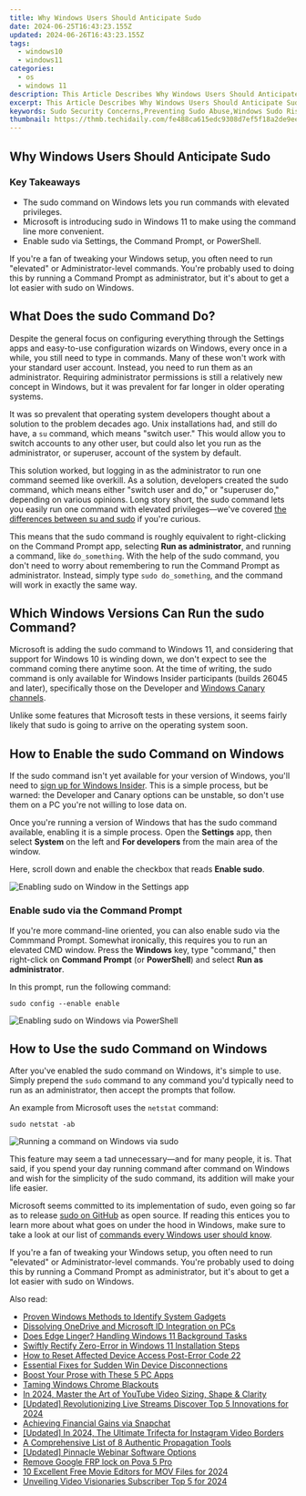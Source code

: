 ```yaml
---
title: Why Windows Users Should Anticipate Sudo
date: 2024-06-25T16:43:23.155Z
updated: 2024-06-26T16:43:23.155Z
tags:
  - windows10
  - windows11
categories:
  - os
  - windows 11
description: This Article Describes Why Windows Users Should Anticipate Sudo
excerpt: This Article Describes Why Windows Users Should Anticipate Sudo
keywords: Sudo Security Concerns,Preventing Sudo Abuse,Windows Sudo Risks,Mitigating Sudo Vulnerabilities,Secure Windows Administration,Anticipate Sudo Breaches,Protect Against Sudo Exploits
thumbnail: https://thmb.techidaily.com/fe488ca615edc9308d7ef5f18a2de9eeeab475c2bf30ee9f714175262d3f8617.jpeg
---
```


## Why Windows Users Should Anticipate Sudo

### Key Takeaways

* The sudo command on Windows lets you run commands with elevated privileges.
* Microsoft is introducing sudo in Windows 11 to make using the command line more convenient.
* Enable sudo via Settings, the Command Prompt, or PowerShell.

 If you're a fan of tweaking your Windows setup, you often need to run "elevated" or Administrator-level commands. You're probably used to doing this by running a Command Prompt as administrator, but it's about to get a lot easier with sudo on Windows.

## What Does the sudo Command Do?

 Despite the general focus on configuring everything through the Settings apps and easy-to-use configuration wizards on Windows, every once in a while, you still need to type in commands. Many of these won't work with your standard user account. Instead, you need to run them as an administrator. Requiring administrator permissions is still a relatively new concept in Windows, but it was prevalent for far longer in older operating systems.

 It was so prevalent that operating system developers thought about a solution to the problem decades ago. Unix installations had, and still do have, a `su` command, which means "switch user." This would allow you to switch accounts to any other user, but could also let you run as the administrator, or superuser, account of the system by default.

 This solution worked, but logging in as the administrator to run one command seemed like overkill. As a solution, developers created the sudo command, which means either "switch user and do," or "superuser do," depending on various opinions. Long story short, the sudo command lets you easily run one command with elevated privileges—we've covered [the differences between su and sudo](http://www.makeuseof.com/sudo-vs-su/) if you're curious.

 This means that the sudo command is roughly equivalent to right-clicking on the Command Prompt app, selecting **Run as administrator**, and running a command, like `do_something`. With the help of the sudo command, you don't need to worry about remembering to run the Command Prompt as administrator. Instead, simply type `sudo do_something`, and the command will work in exactly the same way.

## Which Windows Versions Can Run the sudo Command?

 Microsoft is adding the sudo command to Windows 11, and considering that support for Windows 10 is winding down, we don't expect to see the command coming there anytime soon. At the time of writing, the sudo command is only available for Windows Insider participants (builds 26045 and later), specifically those on the Developer and [Windows Canary channels](https://www.makeuseof.com/what-is-windows-insider-canary-channel/).

 Unlike some features that Microsoft tests in these versions, it seems fairly likely that sudo is going to arrive on the operating system soon.

## How to Enable the sudo Command on Windows

 If the sudo command isn't yet available for your version of Windows, you'll need to [sign up for Windows Insider](https://www.makeuseof.com/windows-11-insider-program-join/). This is a simple process, but be warned: the Developer and Canary options can be unstable, so don't use them on a PC you're not willing to lose data on.

 Once you're running a version of Windows that has the sudo command available, enabling it is a simple process. Open the **Settings** app, then select **System** on the left and **For developers** from the main area of the window.

 Here, scroll down and enable the checkbox that reads **Enable sudo**.

![Enabling sudo on Window in the Settings app](https://static1.makeuseofimages.com/wordpress/wp-content/uploads/2024/03/enabling-sudo-on-window-in-the-settings-app.jpg)

### Enable sudo via the Command Prompt

 If you're more command-line oriented, you can also enable sudo via the Commmand Prompt. Somewhat ironically, this requires you to run an elevated CMD window. Press the **Windows** key, type "command," then right-click on **Command Prompt** (or **PowerShell**) and select **Run as administrator**.

 In this prompt, run the following command:

`sudo config --enable enable`

![Enabling sudo on Windows via PowerShell](https://static1.makeuseofimages.com/wordpress/wp-content/uploads/2024/03/enabling-sudo-on-windows-via-powershell.jpg)

## How to Use the sudo Command on Windows

 After you've enabled the sudo command on Windows, it's simple to use. Simply prepend the `sudo` command to any command you'd typically need to run as an administrator, then accept the prompts that follow.

 An example from Microsoft uses the `netstat` command:

`sudo netstat -ab  
`

![Running a command on Windows via sudo](https://static1.makeuseofimages.com/wordpress/wp-content/uploads/2024/03/running-a-command-on-windows-via-sudo.jpg)

 This feature may seem a tad unnecessary—and for many people, it is. That said, if you spend your day running command after command on Windows and wish for the simplicity of the sudo command, its addition will make your life easier.

 Microsoft seems committed to its implementation of sudo, even going so far as to release [sudo on GitHub](http://github.com/microsoft/sudo) as open source. If reading this entices you to learn more about what goes on under the hood in Windows, make sure to take a look at our list of [commands every Windows user should know](https://www.makeuseof.com/tag/15-cmd-commands-every-windows-user-know/).

 If you're a fan of tweaking your Windows setup, you often need to run "elevated" or Administrator-level commands. You're probably used to doing this by running a Command Prompt as administrator, but it's about to get a lot easier with sudo on Windows.

<span class="atpl-alsoreadstyle">Also read:</span>
<div><ul>
<li><a href="https://win11-tips.techidaily.com/proven-windows-methods-to-identify-system-gadgets/"><u>Proven Windows Methods to Identify System Gadgets</u></a></li>
<li><a href="https://win11-tips.techidaily.com/dissolving-onedrive-and-microsoft-id-integration-on-pcs/"><u>Dissolving OneDrive and Microsoft ID Integration on PCs</u></a></li>
<li><a href="https://win11-tips.techidaily.com/does-edge-linger-handling-windows-11-background-tasks/"><u>Does Edge Linger? Handling Windows 11 Background Tasks</u></a></li>
<li><a href="https://win11-tips.techidaily.com/swiftly-rectify-zero-error-in-windows-11-installation-steps/"><u>Swiftly Rectify Zero-Error in Windows 11 Installation Steps</u></a></li>
<li><a href="https://win11-tips.techidaily.com/how-to-reset-affected-device-access-post-error-code-22/"><u>How to Reset Affected Device Access Post-Error Code 22</u></a></li>
<li><a href="https://win11-tips.techidaily.com/essential-fixes-for-sudden-win-device-disconnections/"><u>Essential Fixes for Sudden Win Device Disconnections</u></a></li>
<li><a href="https://win11-tips.techidaily.com/boost-your-prose-with-these-5-pc-apps/"><u>Boost Your Prose with These 5 PC Apps</u></a></li>
<li><a href="https://win11-tips.techidaily.com/taming-windows-chrome-blackouts/"><u>Taming Windows Chrome Blackouts</u></a></li>
<li><a href="https://youtube-help.techidaily.com/in-2024-master-the-art-of-youtube-video-sizing-shape-and-clarity/"><u>In 2024, Master the Art of YouTube Video Sizing, Shape & Clarity</u></a></li>
<li><a href="https://digital-screen-recording.techidaily.com/updated-revolutionizing-live-streams-discover-top-5-innovations-for-2024/"><u>[Updated] Revolutionizing Live Streams  Discover Top 5 Innovations for 2024</u></a></li>
<li><a href="https://tiktok-videos.techidaily.com/achieving-financial-gains-via-snapchat/"><u>Achieving Financial Gains via Snapchat</u></a></li>
<li><a href="https://instagram-clips.techidaily.com/updated-in-2024-the-ultimate-trifecta-for-instagram-video-borders/"><u>[Updated] In 2024, The Ultimate Trifecta for Instagram Video Borders</u></a></li>
<li><a href="https://youtube-video-recordings.techidaily.com/a-comprehensive-list-of-8-authentic-propagation-tools/"><u>A Comprehensive List of 8 Authentic Propagation Tools</u></a></li>
<li><a href="https://screen-mirroring-recording.techidaily.com/updated-pinnacle-webinar-software-options/"><u>[Updated] Pinnacle Webinar Software Options</u></a></li>
<li><a href="https://techidaily.com/remove-google-frp-lock-on-pova-5-pro-by-drfone-android-unlock-remove-google-frp/"><u>Remove Google FRP lock on Pova 5 Pro</u></a></li>
<li><a href="https://ai-driven-video-production.techidaily.com/10-excellent-free-movie-editors-for-mov-files-for-2024/"><u>10 Excellent Free Movie Editors for MOV Files for 2024</u></a></li>
<li><a href="https://facebook-video-footage.techidaily.com/unveiling-video-visionaries-subscriber-top-5-for-2024/"><u>Unveiling Video Visionaries  Subscriber Top 5 for 2024</u></a></li>
</ul></div>

<ins class="adsbygoogle"
      style="display:block"
      data-ad-client="ca-pub-7571918770474297"
      data-ad-slot="8358498916"
      data-ad-format="auto"
      data-full-width-responsive="true"></ins>